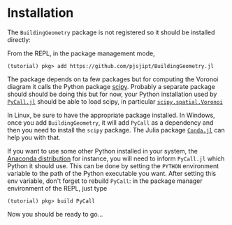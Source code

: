 
# Installation

The `BuildingGeometry` package is not registered so it should be installed directly:

From the REPL, in the package management mode,

```julia-repl
(tutorial) pkg> add https://github.com/pjsjipt/BuildingGeometry.jl
```

The package depends on ta few packages but for computing the Voronoi diagram it calls the Python package [scipy](https://https://scipy.org/). Probably a separate package should should be doing this but for now, your Python installation used by [`PyCall.jl`](https://github.com/JuliaPy/PyCall.jl) should be able to load scipy, in particular [`scipy.spatial.Voronoi`](https://docs.scipy.org/doc/scipy/reference/generated/scipy.spatial.Voronoi.html)

In Linux, be sure to have the appropriate package installed. In Windows, once you add `BuildingGeometry`, it will add `PyCall` as a dependency and then you need to install the `scipy` package. The Julia package [`Conda.jl`](https://github.com/JuliaPy/Conda.jl) can help you with that.

If you want to use some other Python installed in your system, the [Anaconda distribution](https://www.anaconda.com/products/distribution) for instance, you will need to inform `PyCall.jl` which Python it should use. This can be done by setting the `PYTHON` environment variable to the path of the Python executable you want. After setting this env variable, don't forget to rebuild `PyCall`: in the package manager environment of the REPL, just type

```julia-repl
(tutorial) pkg> build PyCall
```

Now you should be ready to go...
